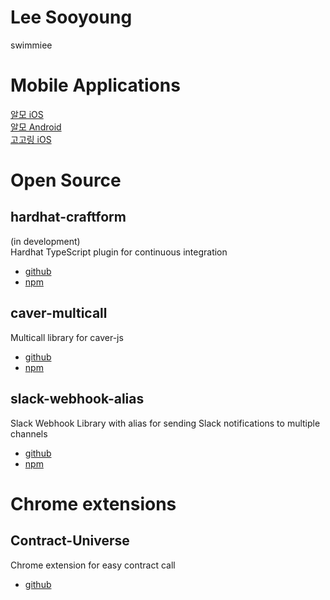 # Lee Sooyoung
swimmiee


# Mobile Applications
[알모 iOS](https://apps.apple.com/kr/app/id1625473170)  
[알모 Android](https://play.google.com/store/apps/details?id=com.almo)  
[고고링 iOS](https://apps.apple.com/kr/app/id1590665269)  


# Open Source
## hardhat-craftform
(in development)  
Hardhat TypeScript plugin for continuous integration  
- [github](https://github.com/swimmiee/hardhat-craftform)
- [npm](https://www.npmjs.com/package/hardhat-craftform)

## caver-multicall
Multicall library for caver-js  
- [github](https://github.com/swimmiee/caver-multicall)  
- [npm](https://www.npmjs.com/package/caver-multicall)  

## slack-webhook-alias
Slack Webhook Library with alias for sending Slack notifications to multiple channels
- [github](https://github.com/swimmiee/slack-webhook-alias)
- [npm](https://www.npmjs.com/package/slack-webhook-alias)  


# Chrome extensions
## Contract-Universe
Chrome extension for easy contract call  
- [github](https://github.com/swimmiee/contract-universe)
